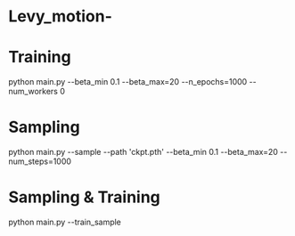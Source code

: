 # Levy_motion-

# Training 
python main.py --beta_min 0.1 --beta_max=20 --n_epochs=1000 --num_workers 0

# Sampling 
python main.py --sample --path 'ckpt.pth' --beta_min 0.1 --beta_max=20 --num_steps=1000 

# Sampling & Training 
python main.py --train_sample 
